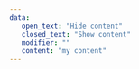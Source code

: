 ```yaml
---
data:
   open_text: "Hide content"
   closed_text: "Show content"
   modifier: ""
   content: "my content"
---
```

